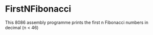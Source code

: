# FirstNFibonacci
This 8086 assembly programme prints the first n Fibonacci numbers in decimal (n &lt; 46)
